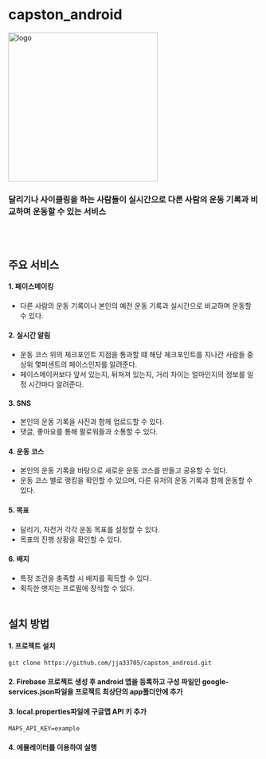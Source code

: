 # capston_android
<img src="https://user-images.githubusercontent.com/71811692/202941948-008517ae-fb40-46dd-97d5-824fccca10e0.png" width="300px" title="logo"></img>
### 달리기나 사이클링을 하는 사람들이 실시간으로 다른 사람의 운동 기록과 비교하며 운동할 수 있는 서비스
</br></br>

## 주요 서비스
#### 1. 페이스메이킹
- 다른 사람의 운동 기록이나 본인의 예전 운동 기록과 실시간으로 비교하며 운동할 수 있다.
#### 2. 실시간 알림
- 운동 코스 위의 체크포인트 지점을 통과할 떄 해당 체크포인트를 지나간 사람들 중 상위 몇퍼센트의 페이스인지를 알려준다.
- 페이스메이커보다 앞서 있는지, 뒤쳐져 있는지, 거리 차이는 얼마인지의 정보를 일정 시간마다 알려준다.
#### 3. SNS
- 본인의 운동 기록을 사진과 함께 업로드할 수 있다.
- 댓글, 좋아요를 통해 팔로워들과 소통할 수 있다.
#### 4. 운동 코스
- 본인의 운동 기록을 바탕으로 새로운 운동 코스를 만들고 공유할 수 있다.
- 운동 코스 별로 랭킹을 확인할 수 있으며, 다른 유저의 운동 기록과 함께 운동할 수 있다.
#### 5. 목표
- 달리기, 자전거 각각 운동 목표를 설정할 수 있다.
- 목표의 진행 상황을 확인할 수 있다.
#### 6. 배지
- 특정 조건을 충족할 시 배지를 획득할 수 있다.
- 획득한 뱃지는 프로필에 장식할 수 있다.
</br></br>

## 설치 방법
#### 1. 프로젝트 설치
    
    git clone https://github.com/jja33705/capston_android.git

#### 2. Firebase 프로젝트 생성 후 android 앱을 등록하고 구성 파일인 google-services.json파일을 프로젝트 최상단의 app폴더안에 추가
#### 3. local.properties파일에 구글맵 API 키 추가

    MAPS_API_KEY=example

#### 4. 에뮬레이터를 이용하여 실행

